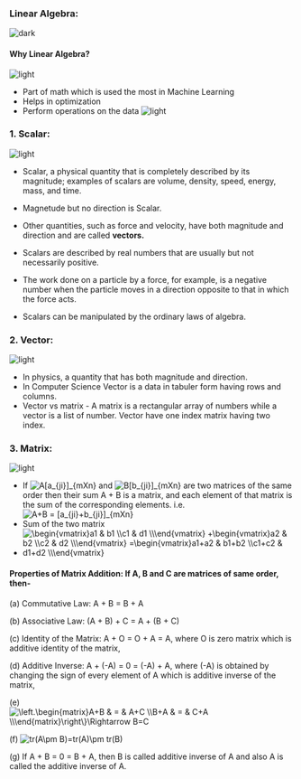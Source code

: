 ### Linear Algebra:
![dark](https://user-images.githubusercontent.com/12748752/132402918-976c6cc7-cc94-4267-9513-b3937504eb63.png)
#### Why Linear Algebra?
![light](https://user-images.githubusercontent.com/12748752/132402912-1a2a215e-de2f-4536-b28e-e75197136af9.png)

* Part of math which is used the most in Machine Learning
* Helps in optimization
* Perform operations on the data
![light](https://user-images.githubusercontent.com/12748752/132402912-1a2a215e-de2f-4536-b28e-e75197136af9.png)

### 1. Scalar:
![light](https://user-images.githubusercontent.com/12748752/132402912-1a2a215e-de2f-4536-b28e-e75197136af9.png)
* Scalar, a physical quantity that is completely described by its magnitude; examples of scalars are volume, density, speed, energy, mass, and time.
* Magnetude but no direction is Scalar.
* Other quantities, such as force and velocity, have both magnitude and direction and are called **vectors.**

* Scalars are described by real numbers that are usually but not necessarily positive.
* The work done on a particle by a force, for example, is a negative number when the particle moves in a direction opposite to that in which the force acts.
* Scalars can be manipulated by the ordinary laws of algebra.

### 2. Vector:
![light](https://user-images.githubusercontent.com/12748752/132402912-1a2a215e-de2f-4536-b28e-e75197136af9.png)
* In physics, a quantity that has both magnitude and direction. 
* In Computer Science Vector is a data in tabuler form having rows and columns.
* Vector vs matrix - A matrix is a rectangular array of numbers while a vector is a list of number. Vector have one index matrix having two index.
### 3. Matrix:
![light](https://user-images.githubusercontent.com/12748752/132402912-1a2a215e-de2f-4536-b28e-e75197136af9.png)
* If <img src="https://latex.codecogs.com/svg.image?A[a_{ji}]_{mXn}" title="A[a_{ji}]_{mXn}" /> and <img src="https://latex.codecogs.com/svg.image?B[b_{ji}]_{mXn}" title="B[b_{ji}]_{mXn}" /> are two matrices of the same order then their sum A + B is a matrix, and each element of that matrix is the sum of the corresponding elements. i.e. <img src="https://latex.codecogs.com/svg.image?A&plus;B&space;=&space;[a_{ji}&plus;b_{ji}]_{mXn}" title="A+B = [a_{ji}+b_{ji}]_{mXn}" />
* Sum of the two matrix
* <img src="https://latex.codecogs.com/svg.image?\begin{vmatrix}a1&space;&&space;b1&space;\\c1&space;&&space;d1&space;\\\end{vmatrix}&space;&plus;\begin{vmatrix}a2&space;&&space;b2&space;\\c2&space;&&space;d2&space;\\\end{vmatrix}&space;=\begin{vmatrix}a1&plus;a2&space;&&space;b1&plus;b2&space;\\c1&plus;c2&space;&&space;d1&plus;d2&space;\\\end{vmatrix}&space;" title="\begin{vmatrix}a1 & b1 \\c1 & d1 \\\end{vmatrix} +\begin{vmatrix}a2 & b2 \\c2 & d2 \\\end{vmatrix} =\begin{vmatrix}a1+a2 & b1+b2 \\c1+c2 & d1+d2 \\\end{vmatrix} " />
#### Properties of Matrix Addition: If A, B and C are matrices of same order, then-
(a) Commutative Law: A + B = B + A

(b) Associative Law:  (A + B) + C = A + (B + C)

(c) Identity of the Matrix: A + O =  O + A = A, where O is zero matrix which is additive identity of the matrix,

(d) Additive Inverse: A + (-A) = 0 = (-A) + A, where (-A) is obtained by changing the sign of every element of A which is additive inverse of the matrix,

(e)      
<img src="https://latex.codecogs.com/svg.image?\left.\begin{matrix}A&plus;B&space;&&space;=&space;&&space;A&plus;C&space;\\B&plus;A&space;&&space;=&space;&&space;C&plus;A&space;\\\end{matrix}\right\}\Rightarrow&space;B=C" title="\left.\begin{matrix}A+B & = & A+C \\B+A & = & C+A \\\end{matrix}\right\}\Rightarrow B=C" />

(f) <img src="https://latex.codecogs.com/svg.image?tr(A\pm&space;B)=tr(A)\pm&space;tr(B)" title="tr(A\pm B)=tr(A)\pm tr(B)" />

(g) If A + B = 0 = B + A, then B is called additive inverse of A and also A is called the additive inverse of A.
